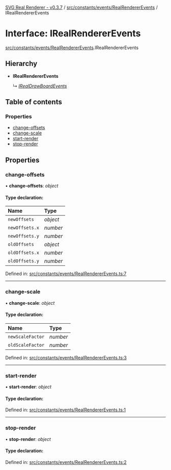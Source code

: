 [SVG Real Renderer - v0.3.7](../docs.md) / [src/constants/events/RealRendererEvents](../modules/src_constants_events_realrendererevents.md) / IRealRendererEvents

# Interface: IRealRendererEvents

[src/constants/events/RealRendererEvents](../modules/src_constants_events_realrendererevents.md).IRealRendererEvents

## Hierarchy

* **IRealRendererEvents**

  ↳ [*IRealDrawBoardEvents*](src_constants_events_realdrawboardevents.irealdrawboardevents.md)

## Table of contents

### Properties

- [change-offsets](src_constants_events_realrendererevents.irealrendererevents.md#change-offsets)
- [change-scale](src_constants_events_realrendererevents.irealrendererevents.md#change-scale)
- [start-render](src_constants_events_realrendererevents.irealrendererevents.md#start-render)
- [stop-render](src_constants_events_realrendererevents.irealrendererevents.md#stop-render)

## Properties

### change-offsets

• **change-offsets**: *object*

#### Type declaration:

Name | Type |
:------ | :------ |
`newOffsets` | *object* |
`newOffsets.x` | *number* |
`newOffsets.y` | *number* |
`oldOffsets` | *object* |
`oldOffsets.x` | *number* |
`oldOffsets.y` | *number* |

Defined in: [src/constants/events/RealRendererEvents.ts:7](https://github.com/HarshKhandeparkar/svg-real-renderer/blob/ff87ea8/src/constants/events/RealRendererEvents.ts#L7)

___

### change-scale

• **change-scale**: *object*

#### Type declaration:

Name | Type |
:------ | :------ |
`newScaleFactor` | *number* |
`oldScaleFactor` | *number* |

Defined in: [src/constants/events/RealRendererEvents.ts:3](https://github.com/HarshKhandeparkar/svg-real-renderer/blob/ff87ea8/src/constants/events/RealRendererEvents.ts#L3)

___

### start-render

• **start-render**: *object*

#### Type declaration:

Defined in: [src/constants/events/RealRendererEvents.ts:1](https://github.com/HarshKhandeparkar/svg-real-renderer/blob/ff87ea8/src/constants/events/RealRendererEvents.ts#L1)

___

### stop-render

• **stop-render**: *object*

#### Type declaration:

Defined in: [src/constants/events/RealRendererEvents.ts:2](https://github.com/HarshKhandeparkar/svg-real-renderer/blob/ff87ea8/src/constants/events/RealRendererEvents.ts#L2)
